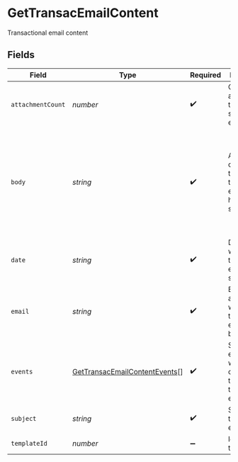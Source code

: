 # GetTransacEmailContent

Transactional email content


## Fields

| Field                                                                                                                      | Type                                                                                                                       | Required                                                                                                                   | Description                                                                                                                | Example                                                                                                                    |
| -------------------------------------------------------------------------------------------------------------------------- | -------------------------------------------------------------------------------------------------------------------------- | -------------------------------------------------------------------------------------------------------------------------- | -------------------------------------------------------------------------------------------------------------------------- | -------------------------------------------------------------------------------------------------------------------------- |
| `attachmentCount`                                                                                                          | *number*                                                                                                                   | :heavy_check_mark:                                                                                                         | Count of the attachments that were sent in the email                                                                       | 2                                                                                                                          |
| `body`                                                                                                                     | *string*                                                                                                                   | :heavy_check_mark:                                                                                                         | Actual content of the transactional email that has been sent                                                               | <!DOCTYPE html> <html> <body> <h1>Greetings from the team</h1> <p>This is the actual html content sent</p> </body> </html> |
| `date`                                                                                                                     | *string*                                                                                                                   | :heavy_check_mark:                                                                                                         | Date on which transactional email was sent                                                                                 | 2017-03-12T12:30:00Z                                                                                                       |
| `email`                                                                                                                    | *string*                                                                                                                   | :heavy_check_mark:                                                                                                         | Email address to which transactional email has been sent                                                                   | abc@example.com                                                                                                            |
| `events`                                                                                                                   | [GetTransacEmailContentEvents](../../models/shared/gettransacemailcontentevents.md)[]                                      | :heavy_check_mark:                                                                                                         | Series of events which occurred on the transactional email                                                                 |                                                                                                                            |
| `subject`                                                                                                                  | *string*                                                                                                                   | :heavy_check_mark:                                                                                                         | Subject of the sent email                                                                                                  | Summer Camp                                                                                                                |
| `templateId`                                                                                                               | *number*                                                                                                                   | :heavy_minus_sign:                                                                                                         | Id of the template                                                                                                         | 2                                                                                                                          |